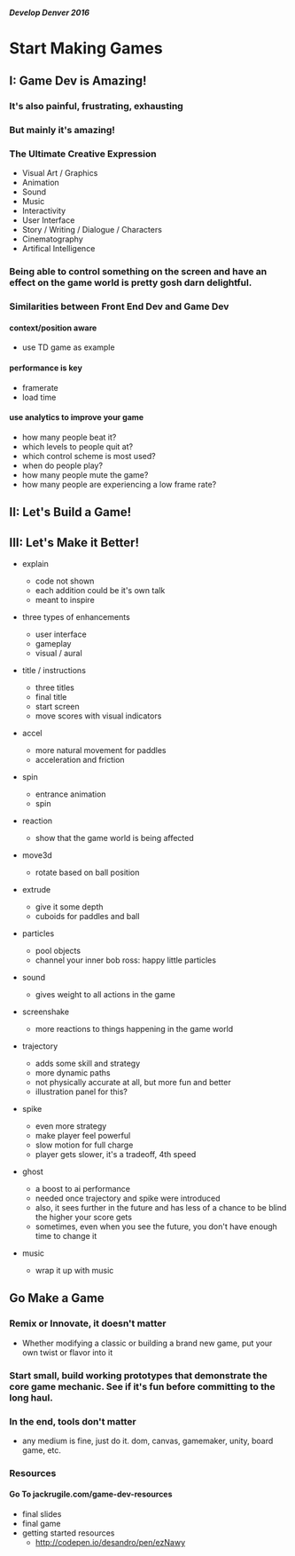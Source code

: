 ##### Develop Denver 2016

# Start Making Games







## I: Game Dev is Amazing!

### It's also painful, frustrating, exhausting

### But mainly it's amazing!

### The Ultimate Creative Expression
- Visual Art / Graphics
- Animation
- Sound
- Music
- Interactivity
- User Interface
- Story / Writing / Dialogue / Characters
- Cinematography
- Artifical Intelligence

### Being able to control something on the screen and have an effect on the game world is pretty gosh darn delightful.

### Similarities between Front End Dev and Game Dev

#### context/position aware
- use TD game as example

#### performance is key
- framerate
- load time

#### use analytics to improve your game
- how many people beat it?
- which levels to people quit at?
- which control scheme is most used?
- when do people play?
- how many people mute the game?
- how many people are experiencing a low frame rate?











## II: Let's Build a Game!










## III: Let's Make it Better!

- explain
	- code not shown
	- each addition could be it's own talk
	- meant to inspire

- three types of enhancements
	- user interface
	- gameplay
	- visual / aural
- title / instructions
	- three titles
	- final title
	- start screen
	- move scores with visual indicators
- accel
	- more natural movement for paddles
	- acceleration and friction
- spin
	- entrance animation
	- spin
- reaction
	- show that the game world is being affected
- move3d
	- rotate based on ball position
- extrude
	- give it some depth
	- cuboids for paddles and ball
- particles
	- pool objects
	- channel your inner bob ross: happy little particles
- sound
	- gives weight to all actions in the game
- screenshake
	- more reactions to things happening in the game world
- trajectory
	- adds some skill and strategy
	- more dynamic paths
	- not physically accurate at all, but more fun and better
	- illustration panel for this?
- spike
	- even more strategy
	- make player feel powerful
	- slow motion for full charge
	- player gets slower, it's a tradeoff, 4th speed
- ghost
	- a boost to ai performance
	- needed once trajectory and spike were introduced
	- also, it sees further in the future and has less of a chance to be blind the higher your score gets
	- sometimes, even when you see the future, you don't have enough time to change it
- music
	- wrap it up with music






## Go Make a Game

### Remix or Innovate, it doesn't matter

- Whether modifying a classic or building a brand new game, put your own twist or flavor into it

### Start small, build working prototypes that demonstrate the core game mechanic. See if it's fun before committing to the long haul.

### In the end, tools don't matter

- any medium is fine, just do it. dom, canvas, gamemaker, unity, board game, etc.

### Resources

#### Go To jackrugile.com/game-dev-resources

- final slides
- final game
- getting started resources
	- http://codepen.io/desandro/pen/ezNawy